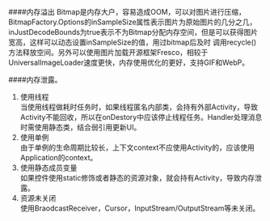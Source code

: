 ####内存溢出
Bitmap是内存大户，容易造成OOM，可以对图片进行压缩，BitmapFactory.Options的inSampleSize属性表示图片为原始图片的几分之几，
inJustDecodeBounds为true表示不为Bitmap分配内存空间，但是可以获得图片宽高，这样可以动态设置inSampleSize的值，用过bitmap后及时
调用recycle()方法释放空间。另外可以使用图片加载开源框架Fresco，相较于UniversalImageLoader速度更快，内存使用优化的更好，支持GIF和WebP。<p>
####内存泄露。
1. 使用线程<br>
当使用线程做耗时任务时，如果线程匿名内部类，会持有外部Activity，导致Activity不能回收，所以在onDestory中应该停止线程任务。Handler处理消息时需使用静态类，结合弱引用更新UI。
2. 使用单例<br>
由于单例的生命周期比较长，上下文context不应使用Activity的，应该使用Application的context。
3. 使用静态成员变量<br>
如果控件使用static修饰或者静态的资源对象，就会持有Activity，导致内存泄露。
4. 资源未关闭<br>
使用BraodcastReceiver，Cursor，InputStream/OutputStream等未关闭。
